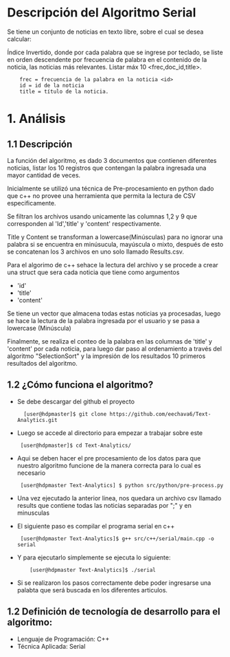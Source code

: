 # Descripción del Algoritmo Serial

Se tiene un conjunto de noticias en texto libre, sobre el cual se desea calcular:

Índice Invertido, donde por cada palabra que se ingrese por teclado, se liste en orden descendente por frecuencia de palabra en el contenido <content> de la noticia, las noticias más relevantes. Listar máx 10 <frec,doc_id,title>.

        frec = frecuencia de la palabra en la noticia <id>
        id = id de la noticia
        title = título de la noticia.

# 1. Análisis
## 1.1 Descripción

La función del algoritmo, es dado 3 documentos que contienen diferentes noticias, listar los 10 registros que contengan la palabra ingresada una mayor cantidad de veces. 

Inicialmente se utilizó una técnica de Pre-procesamiento en python dado que c++ no provee una herramienta que permita la lectura de CSV especificamente.

Se filtran los archivos usando unicamente las columnas 1,2 y 9 que corresponden al 'Id','title' y 'content' respectivamente.

Title y Content se transforman a lowercase(Minúsculas) para no ignorar una palabra si se encuentra en minúsucula, mayúscula o mixto, después de esto se concatenan los 3 archivos en uno solo llamado Results.csv.

Para el algorimo de c++ sehace la lectura del archivo y se procede a crear una struct que sera cada noticia que tiene como argumentos
* 'id'
* 'title'
* 'content'

Se tiene un vector que almacena todas estas noticias ya procesadas, luego se hace la lectura de la palabra ingresada por el usuario y se pasa a lowercase (Minúscula) 

Finalmente, se realiza el conteo de la palabra en las columnas de 'title' y 'content' por cada noticia, para luego dar paso al ordenamiento a través del algoritmo "SelectionSort" y la impresión de los resultados 10 primeros resultados del algoritmo.

## 1.2 ¿Cómo funciona el algoritmo?
 
* Se debe descargar del github el proyecto
        
        [user@hdpmaster]$ git clone https://github.com/eechava6/Text-Analytics.git

* Luego se accede al directorio para empezar a trabajar sobre este
      
       [user@hdpmaster]$ cd Text-Analytics/
       
* Aqui se deben hacer el pre procesamiento de los datos para que nuestro algoritmo funcione de la manera correcta para lo cual es necesario

       [user@hdpmaster Text-Analytics] $ python src/python/pre-process.py
       
* Una vez ejecutado la anterior linea, nos quedara un archivo csv llamado results que contiene todas las noticias separadas por ";" y en minusculas
* El siguiente paso es compilar el programa serial en c++
      
       [user@hdpmaster Text-Analytics]$ g++ src/c++/serial/main.cpp -o serial

* Y para ejecutarlo simplemente se ejecuta lo siguiente:

          [user@hdpmaster Text-Analytics]$ ./serial

* Si se realizaron los pasos correctamente debe poder ingresarse una palabta que será buscada en los diferentes articulos.
   
 
## 1.2 Definición de tecnología de desarrollo para el algoritmo:

* Lenguaje de Programación: C++
* Técnica Aplicada: Serial
